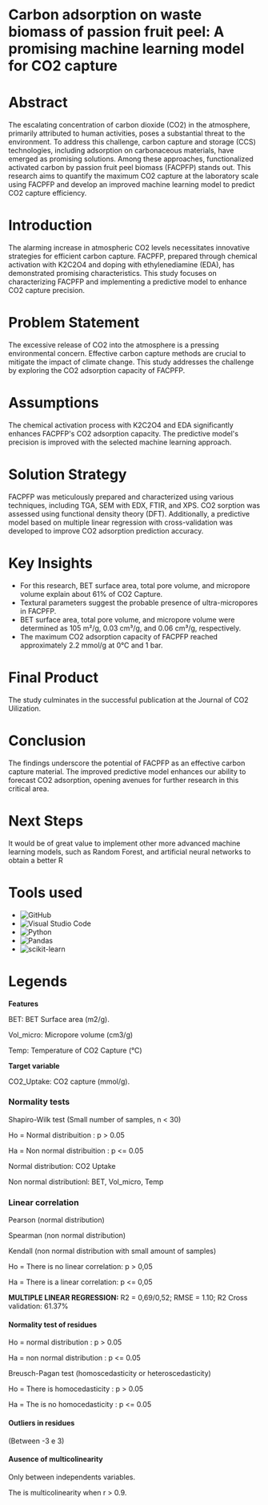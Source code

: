 # Carbon adsorption on waste biomass of passion fruit peel: A promising machine learning model for CO2 capture

# Abstract
The escalating concentration of carbon dioxide (CO2) in the atmosphere, primarily attributed to human activities, poses a substantial threat to the environment. To address this challenge, carbon capture and storage (CCS) technologies, including adsorption on carbonaceous materials, have emerged as promising solutions. Among these approaches, functionalized activated carbon by passion fruit peel biomass (FACPFP) stands out. This research aims to quantify the maximum CO2 capture at the laboratory scale using FACPFP and develop an improved machine learning model to predict CO2 capture efficiency.

# Introduction
The alarming increase in atmospheric CO2 levels necessitates innovative strategies for efficient carbon capture. FACPFP, prepared through chemical activation with K2C2O4 and doping with ethylenediamine (EDA), has demonstrated promising characteristics. This study focuses on characterizing FACPFP and implementing a predictive model to enhance CO2 capture precision.

# Problem Statement
The excessive release of CO2 into the atmosphere is a pressing environmental concern. Effective carbon capture methods are crucial to mitigate the impact of climate change. This study addresses the challenge by exploring the CO2 adsorption capacity of FACPFP.

# Assumptions
The chemical activation process with K2C2O4 and EDA significantly enhances FACPFP's CO2 adsorption capacity.
The predictive model's precision is improved with the selected machine learning approach.

# Solution Strategy
FACPFP was meticulously prepared and characterized using various techniques, including TGA, SEM with EDX, FTIR, and XPS. CO2 sorption was assessed using functional density theory (DFT). Additionally, a predictive model based on multiple linear regression with cross-validation was developed to improve CO2 adsorption prediction accuracy.

# Key Insights
- For this research, BET surface area, total pore volume, and micropore volume explain about 61% of CO2 Capture.
- Textural parameters suggest the probable presence of ultra-micropores in FACPFP.
- BET surface area, total pore volume, and micropore volume were determined as 105 m²/g, 0.03 cm³/g, and 0.06 cm³/g, respectively.
- The maximum CO2 adsorption capacity of FACPFP reached approximately 2.2 mmol/g at 0°C and 1 bar.

# Final Product
The study culminates in the successful publication at the Journal of CO2 Uilization. 

# Conclusion
The findings underscore the potential of FACPFP as an effective carbon capture material. The improved predictive model enhances our ability to forecast CO2 adsorption, opening avenues for further research in this critical area.

# Next Steps
It would be of great value to implement other more advanced machine learning models, such as Random Forest, and artificial neural networks to obtain a better R

# Tools used
- ![GitHub](https://img.shields.io/badge/GitHub-181717?style=for-the-badge&logo=github&logoColor=white)
- ![Visual Studio Code](https://img.shields.io/badge/Visual%20Studio%20Code-007ACC?style=for-the-badge&logo=visual-studio-code&logoColor=white)
- ![Python](https://img.shields.io/badge/Python-3776AB?style=for-the-badge&logo=python&logoColor=white)
- ![Pandas](https://img.shields.io/badge/Pandas-150458?style=for-the-badge&logo=pandas&logoColor=white)
- ![scikit-learn](https://img.shields.io/badge/scikit--learn-F7931E?style=for-the-badge&logo=scikit-learn&logoColor=white)

# Legends

**Features**

BET: BET Surface area (m2/g).

Vol_micro: Micropore volume (cm3/g)

Temp: Temperature of CO2 Capture (°C)

**Target variable**

CO2_Uptake: CO2 capture (mmol/g).

### Normality tests

Shapiro-Wilk test (Small number of samples, n < 30)

Ho = Normal distribuition : p > 0.05

Ha = Non normal distribuition : p <= 0.05

Normal distribution: CO2 Uptake

Non normal distributionl: BET, Vol_micro, Temp

### Linear correlation

Pearson (normal distribution)

Spearman (non normal distribution)

Kendall (non normal distribution with small amount of samples)

Ho = There is no linear correlation: p > 0,05

Ha = There is a linear correlation: p <= 0,05

**MULTIPLE LINEAR REGRESSION:** R2 = 0,69/0,52; RMSE = 1.10; R2 Cross validation: 61.37%

#### Normality test of residues

Ho = normal distribution : p > 0.05

Ha = non normal distribution : p <= 0.05

Breusch-Pagan test (homoscedasticity or heteroscedasticity)

Ho = There is homocedasticity : p > 0.05

Ha = The is no homocedasticity : p <= 0.05

#### **Outliers in residues**

(Between -3 e 3)

#### **Ausence of multicolinearity**

Only between independents variables.

The is multicolinearity when r > 0.9.


